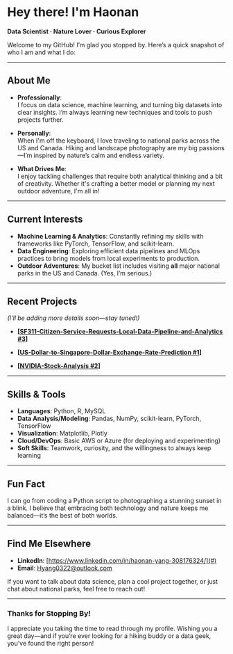 # Hey there! I'm Haonan

**Data Scientist · Nature Lover · Curious Explorer**

Welcome to my GitHub! I’m glad you stopped by. Here’s a quick snapshot of who I am and what I do:

---

## About Me

- **Professionally**:  
  I focus on data science, machine learning, and turning big datasets into clear insights. I’m always learning new techniques and tools to push projects further.
  
- **Personally**:  
  When I'm off the keyboard, I love traveling to national parks across the US and Canada. Hiking and landscape photography are my big passions—I’m inspired by nature’s calm and endless variety.

- **What Drives Me**:  
  I enjoy tackling challenges that require both analytical thinking and a bit of creativity. Whether it's crafting a better model or planning my next outdoor adventure, I'm all in!

---

## Current Interests

- **Machine Learning & Analytics**: Constantly refining my skills with frameworks like PyTorch, TensorFlow, and scikit-learn.
- **Data Engineering**: Exploring efficient data pipelines and MLOps practices to bring models from local experiments to production.
- **Outdoor Adventures**: My bucket list includes visiting **all** major national parks in the US and Canada. (Yes, I’m serious.)

---

## Recent Projects

*(I’ll be adding more details soon—stay tuned!)*

- **[[SF311-Citizen-Service-Requests-Local-Data-Pipeline-and-Analytics #3](https://github.com/Haonan-100/SF311-Citizen-Service-Requests-Local-Data-Pipeline-and-Analytics)]**

- **[[US-Dollar-to-Singapore-Dollar-Exchange-Rate-Prediction #1](https://github.com/Haonan-100/US-Dollar-to-Singapore-Dollar-Exchange-Rate-Prediction)]**

- **[[NVIDIA-Stock-Analysis #2](https://github.com/Haonan-100/NVIDIA-Stock-Analysis)]**


---

## Skills & Tools

- **Languages**: Python, R, MySQL
- **Data Analysis/Modeling**: Pandas, NumPy, scikit-learn, PyTorch, TensorFlow  
- **Visualization**: Matplotlib, Plotly  
- **Cloud/DevOps**: Basic AWS or Azure (for deploying and experimenting)  
- **Soft Skills**: Teamwork, curiosity, and the willingness to always keep learning

---

## Fun Fact

I can go from coding a Python script to photographing a stunning sunset in a blink. I believe that embracing both technology and nature keeps me balanced—it’s the best of both worlds.

---

## Find Me Elsewhere

- **LinkedIn**: [https://www.linkedin.com/in/haonan-yang-308176324/](#)  
- **Email**: <Hyang0322@outlook.com>  

If you want to talk about data science, plan a cool project together, or just chat about national parks, feel free to reach out!

---

### Thanks for Stopping By!

I appreciate you taking the time to read through my profile. Wishing you a great day—and if you’re ever looking for a hiking buddy or a data geek, you’ve found the right person!
